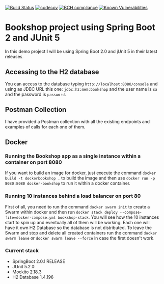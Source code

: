 [![Build Status](https://travis-ci.org/jesusgsdev/bookshop.svg?branch=master)](https://travis-ci.org/jesusgsdev/bookshop)
[![codecov](https://codecov.io/gh/jesusgsdev/bookshop/branch/master/graph/badge.svg)](https://codecov.io/gh/jesusgsdev/bookshop)
[![BCH compliance](https://bettercodehub.com/edge/badge/jesusgsdev/bookshop?branch=master)](https://bettercodehub.com/)
[![Known Vulnerabilities](https://snyk.io/test/github/jesusgsdev/bookshop/badge.svg)](https://snyk.io/test/github/jesusgsdev/bookshop)


# Bookshop project using Spring Boot 2 and JUnit 5
In this demo project I will be using Spring Boot 2.0 and jUnit 5 in their latest releases.

## Accessing to the H2 database
You can access to the database typing `http://localhost:8080/console` and using as JDBC URL this one: `jdbc:h2:mem:bookshop`
and the user name is `sa` and the password is `password`.

## Postman Collection
I have provided a Postman collection with all the existing endpoints and examples of calls for each one of them.

## Docker
### Running the Bookshop app as a single instance within a container on port 8080
If you want to build an image for docker, just execute the command 
`docker build -t dockerbookshop .` to build the image and then use
`docker run -p 8080:8080 docker-bookshop` to run it within a docker container.

### Running 10 instances behind a load balancer on port 80
First of all, you need to run the command `docker swarm init` to create a Swarm within docker
and then run `docker stack deploy --compose-file=docker-compose.yml bookshop-stack`. 
You will see how the 10 instances start to spin up and eventually all of them will be working.
Each one will have it own H2 Database so the database is not distributed.
To leave the Swarm and stop and delete all created containers run the command 
`docker swarm leave` or `docker swarm leave --force` in case the first doesn't work.

### Current stack
- SpringBoot 2.0.1 RELEASE
- JUnit 5.2.0
- Mockito 2.18.3
- H2 Database 1.4.196
